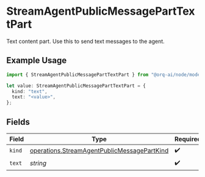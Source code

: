 # StreamAgentPublicMessagePartTextPart

Text content part. Use this to send text messages to the agent.

## Example Usage

```typescript
import { StreamAgentPublicMessagePartTextPart } from "@orq-ai/node/models/operations";

let value: StreamAgentPublicMessagePartTextPart = {
  kind: "text",
  text: "<value>",
};
```

## Fields

| Field                                                                                                      | Type                                                                                                       | Required                                                                                                   | Description                                                                                                |
| ---------------------------------------------------------------------------------------------------------- | ---------------------------------------------------------------------------------------------------------- | ---------------------------------------------------------------------------------------------------------- | ---------------------------------------------------------------------------------------------------------- |
| `kind`                                                                                                     | [operations.StreamAgentPublicMessagePartKind](../../models/operations/streamagentpublicmessagepartkind.md) | :heavy_check_mark:                                                                                         | N/A                                                                                                        |
| `text`                                                                                                     | *string*                                                                                                   | :heavy_check_mark:                                                                                         | N/A                                                                                                        |